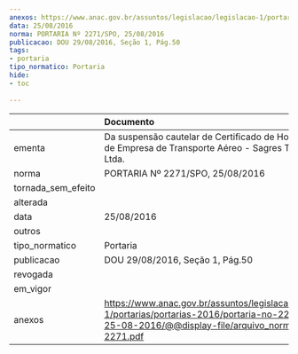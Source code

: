 ```yaml
---
anexos: https://www.anac.gov.br/assuntos/legislacao/legislacao-1/portarias/portarias-2016/portaria-no-2271-spo-25-08-2016/@@display-file/arquivo_norma/PA2016-2271.pdf
data: 25/08/2016
norma: PORTARIA Nº 2271/SPO, 25/08/2016
publicacao: DOU 29/08/2016, Seção 1, Pág.50
tags:
- portaria
tipo_normatico: Portaria
hide: 
- toc 
 
---
```


|                    | Documento                                                                                                                                                      |
|:-------------------|:---------------------------------------------------------------------------------------------------------------------------------------------------------------|
| ementa             | Da suspensão cautelar de Certificado de Homologação de Empresa de Transporte Aéreo - Sagres Táxi Aéreo Ltda.                                                   |
| norma              | PORTARIA Nº 2271/SPO, 25/08/2016                                                                                                                               |
| tornada_sem_efeito |                                                                                                                                                                |
| alterada           |                                                                                                                                                                |
| data               | 25/08/2016                                                                                                                                                     |
| outros             |                                                                                                                                                                |
| tipo_normatico     | Portaria                                                                                                                                                       |
| publicacao         | DOU 29/08/2016, Seção 1, Pág.50                                                                                                                                |
| revogada           |                                                                                                                                                                |
| em_vigor           |                                                                                                                                                                |
| anexos             | https://www.anac.gov.br/assuntos/legislacao/legislacao-1/portarias/portarias-2016/portaria-no-2271-spo-25-08-2016/@@display-file/arquivo_norma/PA2016-2271.pdf |